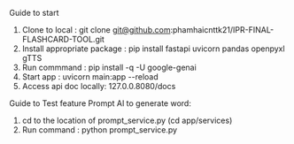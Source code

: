 Guide to start 

1. Clone to local : git clone git@github.com:phamhaicnttk21/IPR-FINAL-FLASHCARD-TOOL.git
2. Install appropriate package : pip install fastapi uvicorn pandas openpyxl gTTS
3. Run commmand : pip install -q -U google-genai
4. Start app : uvicorn main:app --reload
5. Access api doc locally: 127.0.0.8080/docs 



Guide to Test feature Prompt AI to generate word: 
1. cd to the location of prompt_service.py (cd app/services)
2. Run command : python prompt_service.py


